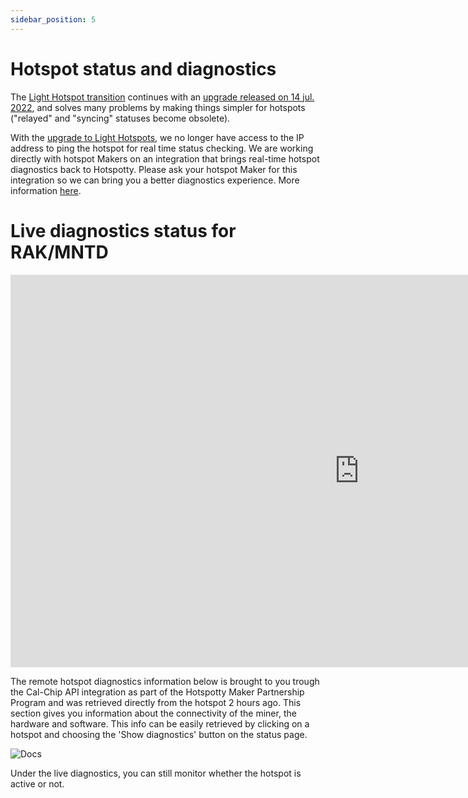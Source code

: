 ```yaml
---
sidebar_position: 5
---
```


# Hotspot status and diagnostics
The [Light Hotspot transition](https://blog.helium.com/light-hotspots-explained-everything-you-need-to-know-f86612f571c6?gi=4441c20e2b76) continues with an [upgrade released on 14 jul. 2022](https://engineering.helium.com/2022/07/14/miner-hotspot-release.html), and solves many problems by making things simpler for hotspots ("relayed" and "syncing" statuses become obsolete).

With the [upgrade to Light Hotspots](https://blog.helium.com/light-hotspots-explained-everything-you-need-to-know-f86612f571c6), we no longer have access to the IP address to ping the hotspot for real time status checking. We are working directly with hotspot Makers on an integration that brings real-time hotspot diagnostics back to Hotspotty. Please ask your hotspot Maker for this integration so we can bring you a better diagnostics experience. More information [here](https://blog.hotspotty.net/maker-partnership-program/).



# Live diagnostics status for RAK/MNTD
<iframe width="1116" height="628" src="https://www.youtube.com/embed/fIFaf_dIhVI" title="Hotspotty - Live Diagnostic Status with RAK/MNTD" frameborder="0" allow="accelerometer; autoplay; clipboard-write; encrypted-media; gyroscope; picture-in-picture" allowfullscreen></iframe>

The remote hotspot diagnostics information below is brought to you trough the Cal-Chip API integration as part of the Hotspotty Maker Partnership Program and was retrieved directly from the hotspot 2 hours ago. This section gives you information about the connectivity of the miner, the hardware and software. This info can be easily retrieved by clicking on a hotspot and choosing the 'Show diagnostics' button on the status page.

![Docs](/img/workspace/live-diagnostics.png)

Under the live diagnostics, you can still monitor whether the hotspot is active or not.